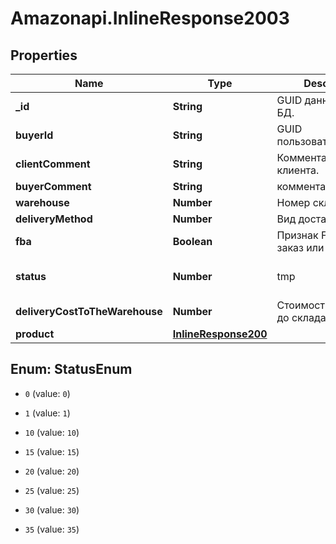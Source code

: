 # Amazonapi.InlineResponse2003

## Properties

Name | Type | Description | Notes
------------ | ------------- | ------------- | -------------
**_id** | **String** | GUID данной записи в БД. | [optional] 
**buyerId** | **String** | GUID пользователя(байера) | [optional] 
**clientComment** | **String** | Комментарии клиента. | 
**buyerComment** | **String** | комментарии байера. | [optional] 
**warehouse** | **Number** | Номер склада. | 
**deliveryMethod** | **Number** | Вид доставки. | 
**fba** | **Boolean** | Признак FBA это заказ или нет. | [optional] 
**status** | **Number** | tmp | [optional] [default to StatusEnum.1]
**deliveryCostToTheWarehouse** | **Number** | Стоимость доставки до склада. | 
**product** | [**InlineResponse200**](InlineResponse200.md) |  | 



## Enum: StatusEnum


* `0` (value: `0`)

* `1` (value: `1`)

* `10` (value: `10`)

* `15` (value: `15`)

* `20` (value: `20`)

* `25` (value: `25`)

* `30` (value: `30`)

* `35` (value: `35`)




